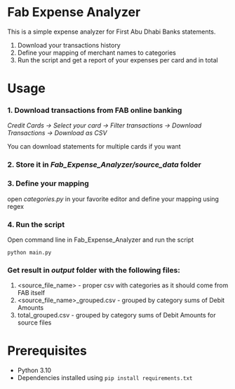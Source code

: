 # Fab Expense Analyzer

This is a simple expense analyzer for First Abu Dhabi Banks statements.

1. Download your transactions history
2. Define your mapping of merchant names to categories
3. Run the script and get a report of your expenses per card and in total

# Usage

### 1. Download transactions from FAB online banking

*Credit Cards -> Select your card -> Filter transactions -> Download Transactions -> Download as CSV*

You can download statements for multiple cards if you want

### 2. Store it in _Fab_Expense_Analyzer/source_data_ folder

### 3. Define your mapping

open _categories.py_ in your favorite editor and define your mapping using regex

### 4. Run the script

Open command line in Fab_Expense_Analyzer and run the script

```python main.py```

### Get result in _output_ folder with the following files:

1. <source_file_name> - proper csv with categories as it should come from FAB itself
2. <source_file_name>_grouped.csv - grouped by category sums of Debit Amounts
3. total_grouped.csv - grouped by category sums of Debit Amounts for source files

# Prerequisites

* Python 3.10
* Dependencies installed using ```pip install requirements.txt```
